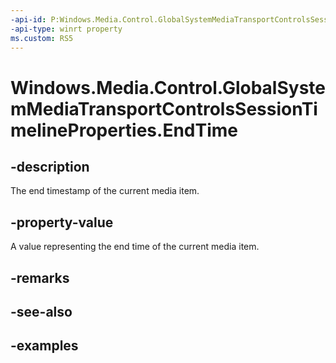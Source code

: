 ```yaml
---
-api-id: P:Windows.Media.Control.GlobalSystemMediaTransportControlsSessionTimelineProperties.EndTime
-api-type: winrt property
ms.custom: RS5
---
```


<!-- Property syntax.
public TimeSpan EndTime { get; }
-->

# Windows.Media.Control.GlobalSystemMediaTransportControlsSessionTimelineProperties.EndTime

## -description
The end timestamp of the current media item.

## -property-value
A value representing the end time of the current media item.

## -remarks

## -see-also

## -examples

